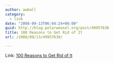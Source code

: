 ```yaml
---
author: awball
category:
  - link
date: "2008-09-13T06:04:24+00:00"
guid: http://blog.polarweasel.org/post/49957630
title: 100 Reasons to Get Rid of It
url: /2008/09/13/49957630/

---
```

Link: [100 Reasons to Get Rid of It](http://www.marthastewart.com/portal/site/mslo/menuitem.58031cf9775720e593598e10d373a0a0/?vgnextoid=def4d4002d1e0110VgnVCM1000003d370a0aRCRD&vgnextchannel=c1d9e204d826f010VgnVCM1000003d370a0aRCRD&vgnextfmt=print&rsc=communitytools_home&lnc=1a89cf380e1dd010VgnVCM1000005b09a00aRCRD&page=1)
